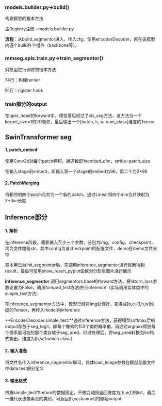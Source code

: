 ### models.builder.py->build()

构建模型的根本方法

主Registry注册->models.builder.py

**流程**：从build_segmentor进入，传入cfg，使用encoderDecoder，再在该模型内逐个build各个组件（backbone等）。



### mmseg.apis.train.py->train_segmentor()

对模型进行训练的根本方法

74行：构建runner

91行：rigister hook



### train部分的output

在uper_head的forward中，模型最后经过了cls_seg方法，该方法为一个kernel_size=1的2D卷积，最后输出一个[batch, h, w, num_class]维度的Tensor



## SwinTransformer seg

#### 1. patch_embed

使用Conv2d对每个patch卷积，通道数即为embed_dim，stride=patch_size

在输入stage前embed，即输入第一个stage的embed为96，第二个为2*96

#### 2. PatchMerging

将相邻的四个patch合并为一个新的patch，通过Linear将四个dim合并映射为2*dim长度



## Inference部分

#### 1. 解析

在inference阶段，需要输入至少三个参数，分别为img，config，checkpoint，均为文件路径str，其中config为该checkpoint的配置文件，demo在demo文件夹中

基本用法为init_segmentor后，在调用inference_segmentor进行推断得到result，最后可使用show_result_pyplot函数对分割后图片进行展示

**inference_segmentor**:调用segmentors.base的forward方法，将return_loss参数设置为False，调用forward_test方法进行inference（实际调用实体类中的simple_test方法）

在inference_segmentor方法中，模型已经将img处理好，变换成[b,c=3,h,w]维度的Tensor，再传入model内inference

**EncoderDecoder.simple_test:**通过inference方法，获得模型softmax后的output存放于seg_logit，即每个像素的150个类的概率值，再通过argmax得到每个像素最可能的那个类存放于seg_pred，经过处理后，将seg_pred转换为list格式输出，维度为[h,w,1:which class]

#### 2. 输入准备

将文件名传入inference_segmentor即可，具体load_Image参数在模型配置文件中data.test部分定义

#### 3. 输出格式

根据simple_test中return的数据而定，不做变动则返回维度为[h,w,1]的list，最后一维代表该像素点的类别，可返回[h,w,channel]的原始output



